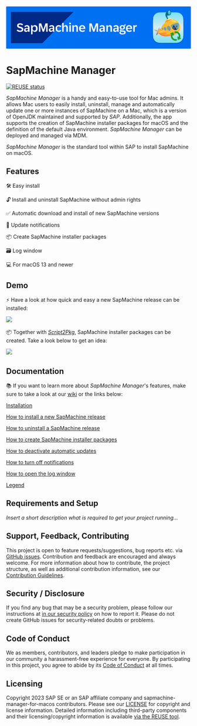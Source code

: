 ![](https://github.com/SAP/sapmachine-manager-for-macos/blob/main/readme_images/banner.png)

# SapMachine Manager

[![REUSE status](https://api.reuse.software/badge/github.com/SAP/sapmachine-manager-for-macos)](https://api.reuse.software/info/github.com/SAP/sapmachine-manager-for-macos)

_SapMachine Manager_ is a handy and easy-to-use tool for Mac admins. It allows Mac users to easily install, uninstall, manage and automatically update one or more instances of SapMachine on a Mac, which is a version of OpenJDK maintained and supported by _SAP_. Additionally, the app supports the creation of SapMachine installer packages for macOS and the definition of the default Java environment. _SapMachine Manager_ can be deployed and managed via MDM. 

_SapMachine Manager_ is the standard tool within SAP to install SapMachine on macOS. 

## Features

🛠️ Easy install  

🔓 Install and uninstall SapMachine without admin rights  

✅ Automatic download and install of new SapMachine versions  

📣 Update notifications  

📦 Create SapMachine installer packages  
  
🗃️ Log window  

💻 For macOS 13 and newer  

## Demo

⚡ Have a look at how quick and easy a new SapMachine release can be installed:

![](https://github.com/SAP/sapmachine-manager-for-macos/blob/main/readme_images/DemoInstallGif.gif)

📦 Together with [_Script2Pkg_](https://github.com/SAP/script-to-package-tool-for-macos), SapMachine installer packages can be created. Take a look below to get an idea:

![](https://github.com/SAP/sapmachine-manager-for-macos/blob/main/readme_images/PackageGif.gif)


## Documentation 

📚 If you want to learn more about _SapMachine Manager_'s features, make sure to take a look at our [wiki](https://github.com/SAP/sapmachine-manager-for-macos/wiki) or the links below:

[Installation](https://github.com/SAP/sapmachine-manager-for-macos/wiki/Installation) 

[How to install a new SapMachine release](https://github.com/SAP/sapmachine-manager-for-macos/wiki/How-to-install-a-new-SapMachine-release)  

[How to uninstall a SapMachine release](https://github.com/SAP/sapmachine-manager-for-macos/wiki/How-to-uninstall-a-SapMachine-release)  

[How to create SapMachine installer packages](https://github.com/SAP/sapmachine-manager-for-macos/wiki/How-to-create-SapMachine-installer-packages)  

[How to deactivate automatic updates](https://github.com/SAP/sapmachine-manager-for-macos/wiki/How-to-deactivate-automatic-updates)  

[How to turn off notifications](https://github.com/SAP/sapmachine-manager-for-macos/wiki/How-to-turn-off-notifications)  

[How to open the log window](https://github.com/SAP/sapmachine-manager-for-macos/wiki/How-to-open-the-log-window)  

[Legend](https://github.com/SAP/sapmachine-manager-for-macos/wiki/Legend)  



## Requirements and Setup

*Insert a short description what is required to get your project running...*

## Support, Feedback, Contributing

This project is open to feature requests/suggestions, bug reports etc. via [GitHub issues](https://github.com/SAP/sapmachine-manager-for-macos/issues). Contribution and feedback are encouraged and always welcome. For more information about how to contribute, the project structure, as well as additional contribution information, see our [Contribution Guidelines](CONTRIBUTING.md).

## Security / Disclosure
If you find any bug that may be a security problem, please follow our instructions at [in our security policy](https://github.com/SAP/sapmachine-manager-for-macos/security/policy) on how to report it. Please do not create GitHub issues for security-related doubts or problems.

## Code of Conduct

We as members, contributors, and leaders pledge to make participation in our community a harassment-free experience for everyone. By participating in this project, you agree to abide by its [Code of Conduct](https://github.com/SAP/.github/blob/main/CODE_OF_CONDUCT.md) at all times.

## Licensing

Copyright 2023 SAP SE or an SAP affiliate company and sapmachine-manager-for-macos contributors. Please see our [LICENSE](LICENSE) for copyright and license information. Detailed information including third-party components and their licensing/copyright information is available [via the REUSE tool](https://api.reuse.software/info/github.com/SAP/sapmachine-manager-for-macos).
